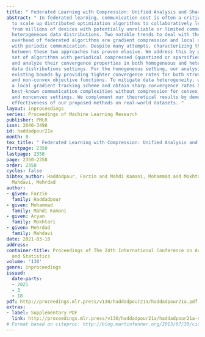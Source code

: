 ```yaml
---
title: " Federated Learning with Compression: Unified Analysis and Sharp Guarantees "
abstract: " In federated learning, communication cost is often a critical bottleneck
  to scale up distributed optimization algorithms to collaboratively learn a model
  from millions of devices with potentially unreliable or limited communication and
  heterogeneous data distributions. Two notable trends to deal with the communication
  overhead of federated algorithms are gradient compression and local computation
  with periodic communication. Despite many attempts, characterizing the relationship
  between these two approaches has proven elusive. We address this by proposing a
  set of algorithms with periodical compressed (quantized or sparsified) communication
  and analyze their convergence properties in both homogeneous and heterogeneous local
  data distributions settings. For the homogeneous setting, our analysis improves
  existing bounds by providing tighter convergence rates for both strongly convex
  and non-convex objective functions. To mitigate data heterogeneity, we introduce
  a local gradient tracking scheme and obtain sharp convergence rates that match the
  best-known communication complexities without compression for convex, strongly convex,
  and nonconvex settings. We complement our theoretical results by demonstrating the
  effectiveness of our proposed methods on real-world datasets. "
layout: inproceedings
series: Proceedings of Machine Learning Research
publisher: PMLR
issn: 2640-3498
id: haddadpour21a
month: 0
tex_title: " Federated Learning with Compression: Unified Analysis and Sharp Guarantees "
firstpage: 2350
lastpage: 2358
page: 2350-2358
order: 2350
cycles: false
bibtex_author: Haddadpour, Farzin and Mahdi Kamani, Mohammad and Mokhtari, Aryan and
  Mahdavi, Mehrdad
author:
- given: Farzin
  family: Haddadpour
- given: Mohammad
  family: Mahdi Kamani
- given: Aryan
  family: Mokhtari
- given: Mehrdad
  family: Mahdavi
date: 2021-03-18
address: 
container-title: Proceedings of The 24th International Conference on Artificial Intelligence
  and Statistics
volume: '130'
genre: inproceedings
issued:
  date-parts:
  - 2021
  - 3
  - 18
pdf: http://proceedings.mlr.press/v130/haddadpour21a/haddadpour21a.pdf
extras:
- label: Supplementary PDF
  link: http://proceedings.mlr.press/v130/haddadpour21a/haddadpour21a-supp.pdf
# Format based on citeproc: http://blog.martinfenner.org/2013/07/30/citeproc-yaml-for-bibliographies/
---
```

